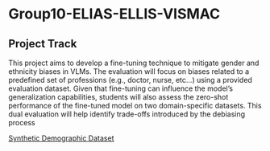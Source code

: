 # Group10-ELIAS-ELLIS-VISMAC

## Project Track
This project aims to develop a fine-tuning technique to mitigate gender and ethnicity biases in VLMs. The evaluation will focus on biases related to a predefined set of professions (e.g., doctor, nurse, etc…) using a provided evaluation dataset. Given that fine-tuning can influence the model’s generalization capabilities, students will also assess the zero-shot performance of the fine-tuned model on two domain-specific datasets. This dual evaluation will help identify trade-offs introduced by the debiasing process

[Synthetic Demographic Dataset](https://www.kaggle.com/datasets/anthonytherrien/synthetic-population-demographics-dataset?resource=download)
